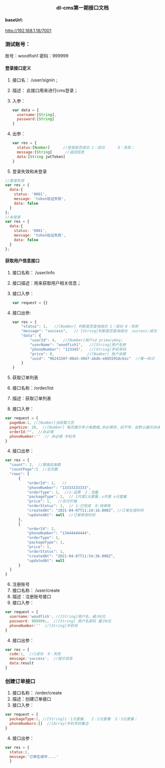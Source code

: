 <h3>
	<center>dl-cms第一期接口文档</center>    
</h3>

#### baseUrl:

 http://192.168.1.18/7001
 
### 测试账号：
 账号：woodfish1   密码：999999

#### 登录接口定义

1. 接口名： /user/signin ;

2. 描述：  此接口用来进行cms登录；

3. 入参：  
   ```javascript
   var data = { 
     username:[String],
     password:[String]
   }
   ```

4. 出参：
    ```javascript
    var res = {
      status:[Number]      //登录是否成功 1：成功      0：失败；
      message:[String]      //返回信息
      data:[String jwtToken] 
    }
    ```
5. 登录失效和未登录
  ```javascript
  //登录失效
  var res = {
	data:{
	  status: '9001',
	  message: 'token验证失败',
	  data: false
	}
  };
  //未登录
  var res = {
	data:{
	  status: '9001',
	  message: 'token验证失败',
	  data: false
	}
  };
  ```


#### 获取用户信息接口

1. 接口名称： /user/info

2. 接口描述：用来获取用户相关信息；

3. 接口入参：

   ```javascript
   var request = {}
   ```

4. 接口出参:

   ```javascript
   var res = {
       "status": 1,   //[Number] 判断是否查询成功 1：成功 0：失败
       "message": "success",   // [String]判断是否查询成功  success:成功  fail:失败
       "data": {
           "userId": 4,   //[Number]用户id primaryKey;
           "userName": "woodfish1",   //[String]用户名称
           "phoneNumber": "123345",   //[String]手机号码
           "price": 0,				 //[Number] 账户余额
           "uuid": "9624150f-00a5-49d7-abdb-e8855910cb1c"  //唯一标识
       }
   }
   ```

5. 获取订单列表
  1. 接口名称：/order/list
  2. 描述：获取订单列表
  3. 接口入参：
  ```javascript
  var request = {
    pageNum:1, //[Number]当前第几页
    pageSize: 20,  //[Number] 每页展示多少条数据,非必填项，如不传，会默认展示20条
    orderId:"",  //非必填
    phoneNumber:''  // 非必填 手机号
  }
  ```
  4. 接口出参：
  ```javascript
  var res = {
    "count": 2,  //数据总条数
    "countPage":5  //总页数
    "rows": [
        {
            "orderId": 1,   //
            "phoneNumber": "13333333333",
            "orderType": 1,  //1:话费  2：流量
            "packageType": 1,  // 1代表1元套餐，x代表 x元套餐
            "price": 1,   //实付价格
            "orderStatus": 1,  // 1:已完成  0:待审核
            "createdAt": "2021-04-07T11:24:16.000Z", //订单生成时间
            "updatedAt": null  //订单修改时间
        },
        {
            "orderId": 2,
            "phoneNumber": "13444444444",
            "orderType": 1,
            "packageType": 1,
            "price": 1,
            "orderStatus": 1,
            "createdAt": "2021-04-07T11:54:36.000Z",
            "updatedAt": null
        }
    ]
}
  ```
6. 注册账号
  1. 接口名称： /user/create
  2. 描述：注册账号接口
  3. 接口入参：
  ```javascript
  var request = {
    username:'woodfish', //[String]用户名，最少6位
    password: 999999;,  //[String] 用户名密码 最少6位
    phoneNumber:''  //[String]手机号
  }
  ```
  4. 接口出参：
  ```javascript 
  var res = {
    code:1,  //1成功  0：失败
    message:'success',  //提示信息
    data:result
  }
  ```
### 创建订单接口
  1. 接口名称： /order/create
  2. 描述：创建订单接口
  3. 接口入参：
  ```javascript
  var request = {
    packageType:1, //[String]1：1元套餐，  2：2元套餐  3：3元套餐；
    phoneNumbers:[]  //[Array]手机号的集合
  }
  ```
  4. 接口出参：
  ```javascript 
  var res = {
    status:1,
    message:'订单生成中....'
    }
  ``` 

   

